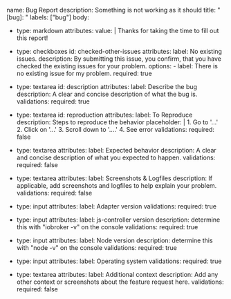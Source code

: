 name: Bug Report
description: Something is not working as it should
title: "[bug]: "
labels: ["bug"]
body:
  - type: markdown
    attributes:
      value: |
        Thanks for taking the time to fill out this report!

  - type: checkboxes
    id: checked-other-issues
    attributes:
      label: No existing issues.
      description: By submitting this issue, you confirm, that you have checked the existing issues for your problem.
      options:
        - label: There is no existing issue for my problem.
          required: true

  - type: textarea
    id: description
    attributes:
      label: Describe the bug
      description: A clear and concise description of what the bug is.
    validations:
      required: true

  - type: textarea
    id: reproduction
    attributes:
      label: To Reproduce
      description: Steps to reproduce the behavior
      placeholder: |
        1. Go to '...'
        2. Click on '...'
        3. Scroll down to '....'
        4. See error
    validations:
      required: false

  - type: textarea
    attributes:
      label: Expected behavior
      description: A clear and concise description of what you expected to happen.
    validations:
      required: false

  - type: textarea
    attributes:
      label: Screenshots & Logfiles
      description: If applicable, add screenshots and logfiles to help explain your problem.
    validations:
      required: false

  - type: input
    attributes:
      label: Adapter version
    validations:
      required: true

  - type: input
    attributes:
      label: js-controller version
      description: determine this with "iobroker -v" on the console
    validations:
      required: true

  - type: input
    attributes:
      label: Node version
      description: determine this with "node -v" on the console
    validations:
      required: true

  - type: input
    attributes:
      label: Operating system
    validations:
      required: true

  - type: textarea
    attributes:
      label: Additional context
      description: Add any other context or screenshots about the feature request here.
    validations:
      required: false
